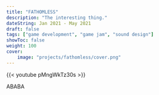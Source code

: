 ```yaml
---
title: "FATHOMLESS"
description: "The interesting thing."
dateString: Jan 2021 - May 2021
draft: false
tags: ["game development", "game jam", "sound design"]
showToc: false
weight: 100
cover:
    image: "projects/fathomless/cover.png"
--- 
```

{{< youtube pMngWkTz30s >}}

ABABA


